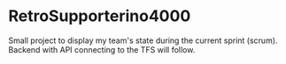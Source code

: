# RetroSupporterino4000
Small project to display my team's state during the current sprint (scrum). Backend with API connecting to the TFS will follow.
